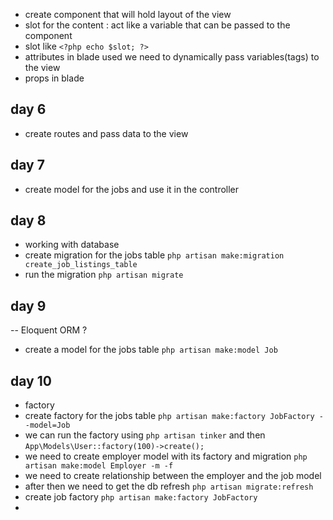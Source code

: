 - create component that will hold layout of the view
- slot for the content : act like a variable that can be passed to the component
- slot like `<?php echo $slot; ?>`
- attributes in blade used we need to dynamically pass variables(tags) to the view
- props in blade 


##  day 6 
- create routes and pass data to the view

## day 7
- create model for the jobs and use it in the controller

## day 8 
- working with database 
- create migration for the jobs table `php artisan make:migration create_job_listings_table`
- run the migration `php artisan migrate`

## day 9 
-- Eloquent ORM ? 
- create a model for the jobs table `php artisan make:model Job`

## day 10
- factory 
- create factory for the jobs table `php artisan make:factory JobFactory --model=Job`
- we can run the factory using `php artisan tinker` and then `App\Models\User::factory(100)->create();`
- we need to create employer model with its factory and migration `php artisan make:model Employer -m -f`
- we need to create relationship between the employer and the job model 
- after then we need to get the db refresh `php artisan migrate:refresh `
- create job factory `php artisan make:factory JobFactory`
- 
 